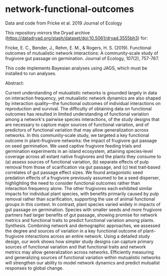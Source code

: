 # network-functional-outcomes
Data and code from Fricke et al. 2019 Journal of Ecology

This repository mirrors the Dryad archive (https://datadryad.org/stash/dataset/doi:10.5061/dryad.3555bh3) for:

Fricke, E. C., Bender, J., Rehm, E. M., & Rogers, H. S. (2019). Functional outcomes of mutualistic network interactions: A community‐scale study of frugivore gut passage on germination. Journal of Ecology, 107(2), 757-767.

This code implements Bayesian analyses using JAGS, which must be installed to run analyses.

Abstract:

Current understanding of mutualistic networks is grounded largely in data on interaction frequency, yet mutualistic network dynamics are also shaped by interaction quality—the functional outcomes of individual interactions on reproduction and survival. The difficulty of obtaining data on functional outcomes has resulted in limited understanding of functional variation among a network's pairwise species interactions, of the study designs that are necessary to capture major sources of functional variation, and of predictors of functional variation that may allow generalization across networks.
In this community‐scale study, we targeted a key functional outcome in plant–frugivore networks: the impact of frugivore gut passage on seed germination. We used captive frugivore feeding trials and germination experiments in an island ecosystem, attaining species‐level coverage across all extant native frugivores and the plants they consume to (a) assess sources of functional variation, (b) separate effects of pulp removal from those of scarification via gut passage, and (c) test trait‐based correlates of gut passage effect sizes.
We found antagonistic seed predation effects of a frugivore previously assumed to be a seed disperser, highlighting the need to consider functional outcomes rather than interaction frequency alone. The other frugivores each exhibited similar impacts for individual plant species, with benefits primarily caused by pulp removal rather than scarification, supporting the use of animal functional groups in this context. In contrast, plant species varied widely in impacts of gut passage on germination. Species with smaller seeds and more frugivore partners had larger benefits of gut passage, showing promise for network metrics and functional traits to predict functional variation among plants.
Synthesis. Combining network and demographic approaches, we assessed the degree and sources of variation in a key functional outcome of plant–frugivore interactions across an entire network. Using a detailed study design, our work shows how simpler study designs can capture primary sources of functional variation and that functional traits and network metrics may allow generalization across networks. Efficiently measuring and generalizing sources of functional variation within mutualistic networks will strengthen our ability to model network dynamics and predict mutualist responses to global change.
